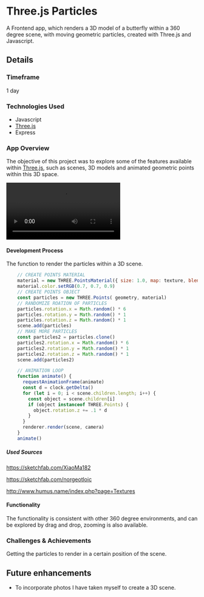 # Three.js Particles

A Frontend app, which renders a 3D model of a butterfly within a 360 degree scene, with moving geometric particles, created with Three.js and Javascript.

## Details

### Timeframe

1 day

### Technologies Used

* Javascript
* [Three.js](https://threejs.org/)
* Express

### App Overview

The objective of this project was to explore some of the features available within [Three.js](https://threejs.org/), such as scenes, 3D models and animated geometric points within this 3D space.

![demo](https://user-images.githubusercontent.com/40900195/145025901-a627a446-4471-4bd7-a74a-2bbdc45f6e55.mov)

#### Development Process

The function to render the particles within a 3D scene.

```js
    // CREATE POINTS MATERIAL
    material = new THREE.PointsMaterial({ size: 1.0, map: texture, blending: THREE.AdditiveBlending, depthTest: false, transparent: true, opacity: 0.5})
    material.color.setRGB(0.7, 0.7, 0.9)
    // CREATE POINTS OBJECT
    const particles = new THREE.Points( geometry, material)
    // RANDOMIZE ROATION OF PARTICLES
    particles.rotation.x = Math.random() * 6
    particles.rotation.y = Math.random() * 1
    particles.rotation.z = Math.random() * 1
    scene.add(particles)
    // MAKE MORE PARTICLES
    const particles2 = particles.clone()
    particles2.rotation.x = Math.random() * 6
    particles2.rotation.y = Math.random() * 1
    particles2.rotation.z = Math.random() * 1
    scene.add(particles2)

    // ANIMATION LOOP
    function animate() {
      requestAnimationFrame(animate)
      const d = clock.getDelta()
      for (let i = 0; i < scene.children.length; i++) {
        const object = scene.children[i]
        if (object instanceof THREE.Points) {
          object.rotation.z += .1 * d
        }
      }
      renderer.render(scene, camera)
    }
    animate()
```

##### Used Sources

https://sketchfab.com/XiaoMa182

https://sketchfab.com/norgeotloic

http://www.humus.name/index.php?page=Textures


#### Functionality

The functionality is consistent with other 360 degree environments, and can be explored by drag and drop, zooming is also available.

### Challenges & Achievements

Getting the particles to render in a certain position of the scene.

## Future enhancements

* To incorporate photos I have taken myself to create a 3D scene.
